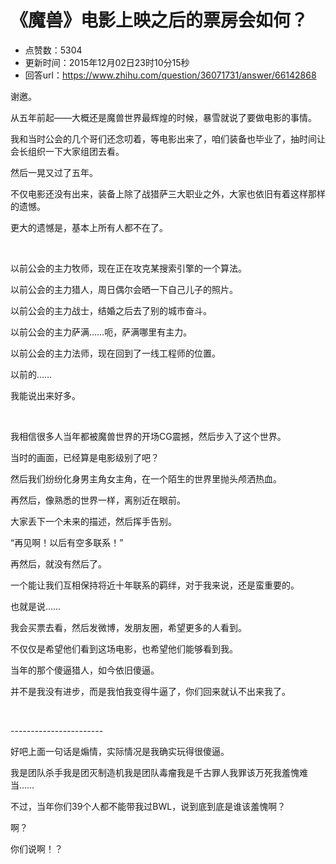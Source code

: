 # 《魔兽》电影上映之后的票房会如何？
- 点赞数：5304
- 更新时间：2015年12月02日23时10分15秒
- 回答url：https://www.zhihu.com/question/36071731/answer/66142868
<body>
 <p data-pid="D4-d9Mt-">谢邀。</p>
 <p data-pid="QJNgbGxF">从五年前起——大概还是魔兽世界最辉煌的时候，暴雪就说了要做电影的事情。</p>
 <p data-pid="wtiDl_zd">我和当时公会的几个哥们还念叨着，等电影出来了，咱们装备也毕业了，抽时间让会长组织一下大家组团去看。</p>
 <p data-pid="MothUMVN">然后一晃又过了五年。</p>
 <p data-pid="BVtR3lTZ">不仅电影还没有出来，装备上除了战猎萨三大职业之外，大家也依旧有着这样那样的遗憾。</p>
 <p data-pid="Ik2DtfZX">更大的遗憾是，基本上所有人都不在了。</p>
 <br>
 <p data-pid="l3vURo4D">以前公会的主力牧师，现在正在攻克某搜索引擎的一个算法。</p>
 <p data-pid="oUqU9Qi8">以前公会的主力猎人，周日偶尔会晒一下自己儿子的照片。</p>
 <p data-pid="bOetCERk">以前公会的主力战士，结婚之后去了别的城市奋斗。</p>
 <p data-pid="TKiTrb8i">以前公会的主力萨满……呃，萨满哪里有主力。</p>
 <p data-pid="QH8yh32M">以前公会的主力法师，现在回到了一线工程师的位置。</p>
 <p data-pid="sZJLNDKu">以前的……</p>
 <p data-pid="xFHxqOQT">我能说出来好多。</p>
 <br>
 <p data-pid="MszSPvk3">我相信很多人当年都被魔兽世界的开场CG震撼，然后步入了这个世界。</p>
 <p data-pid="RpHNFrSD">当时的画面，已经算是电影级别了吧？</p>
 <p data-pid="jdihAHxd">然后我们纷纷化身男主角女主角，在一个陌生的世界里抛头颅洒热血。</p>
 <p data-pid="QWrcaukJ">再然后，像熟悉的世界一样，离别近在眼前。</p>
 <p data-pid="SSVMqrH2">大家丢下一个未来的描述，然后挥手告别。</p>
 <p data-pid="tkXT64R9">“再见啊！以后有空多联系！”</p>
 <p data-pid="kbXMr-8G">再然后，就没有然后了。</p>
 <p data-pid="PdJil9D0">一个能让我们互相保持将近十年联系的羁绊，对于我来说，还是蛮重要的。</p>
 <p data-pid="nUn7W5ay">也就是说……</p>
 <p data-pid="22WbGmhx">我会买票去看，然后发微博，发朋友圈，希望更多的人看到。</p>
 <p data-pid="7HuvwnFN">不仅仅是希望他们看到这场电影，也希望他们能够看到我。</p>
 <p data-pid="kwlXYNt9">当年的那个傻逼猎人，如今依旧傻逼。</p>
 <p data-pid="TIbFWOgA">并不是我没有进步，而是我怕我变得牛逼了，你们回来就认不出来我了。</p>
 <br>
 <p data-pid="D7Mq-PME">-----------------------</p>
 <p data-pid="K5viTfJD">好吧上面一句话是煽情，实际情况是我确实玩得很傻逼。</p>
 <p data-pid="Aa1RvMLH">我是团队杀手我是团灭制造机我是团队毒瘤我是千古罪人我罪该万死我羞愧难当……</p>
 <p data-pid="e6A7Mm25">不过，当年你们39个人都不能带我过BWL，说到底到底是谁该羞愧啊？</p>
 <p data-pid="-54FS8Is">啊？</p>
 <p data-pid="PkrkdlyI">你们说啊！？</p>
</body>